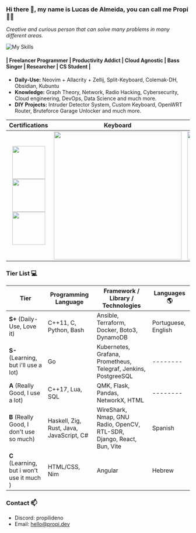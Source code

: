 ### Hi there 👋, my name is **Lucas de Almeida**, you can call me **Propi** :scientist:
*Creative and curious person that can solve many problems in many different areas.*

![My Skills](https://skillicons.dev/icons?i=ansible,docker,kubernetes,grafana,prometheus,flask,django,cloudflare,aws,ansible,c,cpp,py,bash,powershell,nginx,zig,rust,lua,vim,neovim,haskell,linux,raspberrypi,arduino,git,github,latex,md,regex)

#### | Freelancer Programmer | Productivity Addict | Cloud Agnostic | Bass Singer | Researcher | CS Student |

- **Daily-Use:** Neovim + Allacrity + Zellij, Split-Keyboard, Colemak-DH, Obsidian, Kubuntu
- **Knowledge:** Graph Theory, Network, Radio Hacking, Cybersecurity, Cloud engineering, DevOps, Data Science and much more.
- **DIY Projects:** Intruder Detector System, Custom Keyboard, OpenWRT Router, Bruteforce Garage Unlocker and much more.

| Certifications | Keyboard | Contributions |
| :------: | :------: | :-----: | 
| <a href="https://www.credly.com/badges/230a0796-45f4-44d5-9af3-e572a670d5a3"> <img src="https://images.credly.com/size/100x100/images/00634f82-b07f-4bbd-a6bb-53de397fc3a6/image.png" width="90"> <a href="https://www.credly.com/badges/e290b2cf-8679-482a-ae11-c631282ac31b"> <img src="https://images.credly.com/size/100x100/images/0e284c3f-5164-4b21-8660-0d84737941bc/image.png" width="90"> <a href="https://www.credly.com/badges/ce7c28c1-e5b1-4b2f-b2b4-1ded2c0ba8d8"><img src="https://www.datocms-assets.com/2885/1645553469-hcta0-badge.png" width="90"> | <a href="http://propi.dev"> <img src="https://user-images.githubusercontent.com/105776775/236694629-26b8b07f-0181-4f6c-94b6-84d746762348.gif" width="350"> | <a href="http://propi.dev"> <img src="https://streak-stats.demolab.com?user=propilideno&theme=merko&mode=weekly&card_width=350" width="350">

### Tier List :computer:
| Tier | Programming Language | Framework / Library / Technologies | Languages 🌎 |
| ---- | -------------------- | --------- | ------ |
| **S+** (Daily-Use, Love it) | C++11, C, Python, Bash | Ansible, Terraform, Docker, Boto3, DynamoDB |  Portuguese, English |
| **S-** (Learning, but i'll use a lot) | Go | Kubernetes, Grafana, Prometheus, Telegraf, Jenkins, PostgreeSQL | -------- |
| **A** (Really Good, I use a lot) | C++17, Lua, SQL | QMK, Flask, Pandas, NetworkX, HTML | -------- |
| **B** (Really Good, I don't use so much) | Haskell, Zig, Rust, Java, JavaScript, C# | WireShark, Nmap, GNU Radio, OpenCV, RTL-SDR, Django, React, Bun, Vite | Spanish |
| **C** (Learning, but i won't use it much ) | HTML/CSS, Nim | Angular | Hebrew |

### Contact 📫
- Discord: propilideno
- Email: hello@propi.dev
